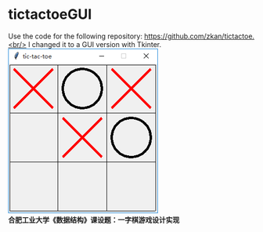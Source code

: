 # tictactoeGUI
Use the code for the following repository: https://github.com/zkan/tictactoe.<br/>
I changed it to a GUI version with Tkinter.<br/>
![Pic](https://github.com/LittleCatZJ/tictactoeGUI/blob/master/screenshots.png)
<br/>
 **合肥工业大学《数据结构》课设题：一字棋游戏设计实现**
